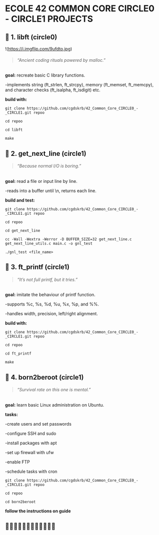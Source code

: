 # ECOLE 42 COMMON CORE CIRCLE0 - CIRCLE1 PROJECTS

## 📁 1. libft (circle0)
!(https://i.imgflip.com/9ufdto.jpg)
> ###### *“Ancient coding rituals powered by malloc.”*
**goal:** recreate basic C library functions.

-implements string (ft_strlen, ft_strcpy), memory (ft_memset, ft_memcpy), and character checks (ft_isalpha, ft_isdigit) etc.

**build with:**
```
git clone https://github.com/cgdskrb/42_Common_Core_CIRCLE0_-_CIRCLE1.git repoo
```
```
cd repoo
```
```
cd libft
```
```
make
```

## 📁 2. get_next_line (circle1)
> ###### *“Because normal I/O is boring.”*
**goal:** read a file or input line by line.

-reads into a buffer until \n, returns each line.

**build and test:**
```
git clone https://github.com/cgdskrb/42_Common_Core_CIRCLE0_-_CIRCLE1.git repoo
```
```
cd repoo
```
```
cd get_next_line
```
```
cc -Wall -Wextra -Werror -D BUFFER_SIZE=32 get_next_line.c get_next_line_utils.c main.c -o gnl_test
```
```
./gnl_test <file_name>
```

## 📁 3. ft_printf (circle1)
> ###### *“It’s not full printf, but it tries.”*
**goal:** imitate the behaviour of printf function.

-supports %c, %s, %d, %u, %x, %p, and %%.

-handles width, precision, left/right alignment.

**build with:**
```
git clone https://github.com/cgdskrb/42_Common_Core_CIRCLE0_-_CIRCLE1.git repoo
```
```
cd repoo
```
```
cd ft_printf
```
```
make
```

## 📁 4. born2beroot (circle1)
> ###### *“Survival rate on this one is mental.”*
**goal:** learn basic Linux administration on Ubuntu.

**tasks:**

-create users and set passwords

-configure SSH and sudo

-install packages with apt

-set up firewall with ufw

-enable FTP 

-schedule tasks with cron
```
git clone https://github.com/cgdskrb/42_Common_Core_CIRCLE0_-_CIRCLE1.git repoo
```
```
cd repoo
```
```
cd born2beroot
```
**follow the instructions on guide**


## 🚀🚀🚀🚀🚀🚀🚀🚀🚀🚀🚀🚀
